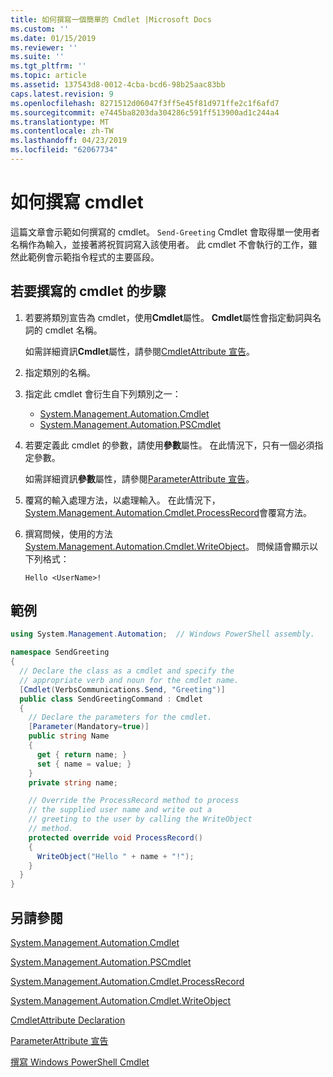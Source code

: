 ```yaml
---
title: 如何撰寫一個簡單的 Cmdlet |Microsoft Docs
ms.custom: ''
ms.date: 01/15/2019
ms.reviewer: ''
ms.suite: ''
ms.tgt_pltfrm: ''
ms.topic: article
ms.assetid: 137543d8-0012-4cba-bcd6-98b25aac83bb
caps.latest.revision: 9
ms.openlocfilehash: 8271512d06047f3ff5e45f81d971ffe2c1f6afd7
ms.sourcegitcommit: e7445ba8203da304286c591ff513900ad1c244a4
ms.translationtype: MT
ms.contentlocale: zh-TW
ms.lasthandoff: 04/23/2019
ms.locfileid: "62067734"
---
```

# <a name="how-to-write-a-cmdlet"></a>如何撰寫 cmdlet

這篇文章會示範如何撰寫的 cmdlet。 `Send-Greeting` Cmdlet 會取得單一使用者名稱作為輸入，並接著將祝賀詞寫入該使用者。 此 cmdlet 不會執行的工作，雖然此範例會示範指令程式的主要區段。

## <a name="steps-to-write-a-cmdlet"></a>若要撰寫的 cmdlet 的步驟

1. 若要將類別宣告為 cmdlet，使用**Cmdlet**屬性。 **Cmdlet**屬性會指定動詞與名詞的 cmdlet 名稱。

   如需詳細資訊**Cmdlet**屬性，請參閱[CmdletAttribute 宣告](cmdlet-attribute-declaration.md)。

2. 指定類別的名稱。

3. 指定此 cmdlet 會衍生自下列類別之一：

   * [System.Management.Automation.Cmdlet](/dotnet/api/System.Management.Automation.Cmdlet)
   * [System.Management.Automation.PSCmdlet](/dotnet/api/System.Management.Automation.PSCmdlet)

4. 若要定義此 cmdlet 的參數，請使用**參數**屬性。 在此情況下，只有一個必須指定參數。

   如需詳細資訊**參數**屬性，請參閱[ParameterAttribute 宣告](parameter-attribute-declaration.md)。

5. 覆寫的輸入處理方法，以處理輸入。 在此情況下， [System.Management.Automation.Cmdlet.ProcessRecord](/dotnet/api/System.Management.Automation.Cmdlet.ProcessRecord)會覆寫方法。

6. 撰寫問候，使用的方法[System.Management.Automation.Cmdlet.WriteObject](/dotnet/api/System.Management.Automation.Cmdlet.WriteObject)。
   問候語會顯示以下列格式：

   ```Output
   Hello <UserName>!
   ```

## <a name="example"></a>範例

```csharp
using System.Management.Automation;  // Windows PowerShell assembly.

namespace SendGreeting
{
  // Declare the class as a cmdlet and specify the
  // appropriate verb and noun for the cmdlet name.
  [Cmdlet(VerbsCommunications.Send, "Greeting")]
  public class SendGreetingCommand : Cmdlet
  {
    // Declare the parameters for the cmdlet.
    [Parameter(Mandatory=true)]
    public string Name
    {
      get { return name; }
      set { name = value; }
    }
    private string name;

    // Override the ProcessRecord method to process
    // the supplied user name and write out a
    // greeting to the user by calling the WriteObject
    // method.
    protected override void ProcessRecord()
    {
      WriteObject("Hello " + name + "!");
    }
  }
}
```

## <a name="see-also"></a>另請參閱

[System.Management.Automation.Cmdlet](/dotnet/api/System.Management.Automation.Cmdlet)

[System.Management.Automation.PSCmdlet](/dotnet/api/System.Management.Automation.PSCmdlet)

[System.Management.Automation.Cmdlet.ProcessRecord](/dotnet/api/System.Management.Automation.Cmdlet.ProcessRecord)

[System.Management.Automation.Cmdlet.WriteObject](/dotnet/api/System.Management.Automation.Cmdlet.WriteObject)

[CmdletAttribute Declaration](cmdlet-attribute-declaration.md)

[ParameterAttribute 宣告](parameter-attribute-declaration.md)

[撰寫 Windows PowerShell Cmdlet](writing-a-windows-powershell-cmdlet.md)